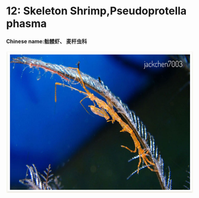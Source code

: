 # 12: Skeleton Shrimp,Pseudoprotella phasma

#### Chinese name:骷髅虾、 麦杆虫科

![](../../.gitbook/assets/skeleton-shrimp.jpg)

